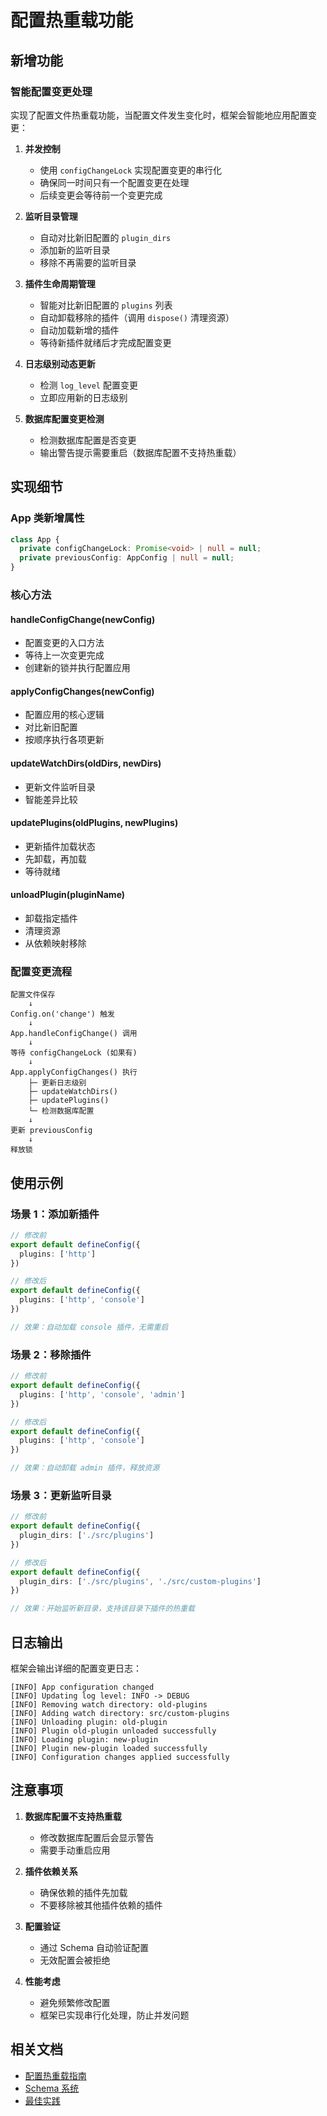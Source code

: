 # 配置热重载功能

## 新增功能

### 智能配置变更处理

实现了配置文件热重载功能，当配置文件发生变化时，框架会智能地应用配置变更：

1. **并发控制**
   - 使用 `configChangeLock` 实现配置变更的串行化
   - 确保同一时间只有一个配置变更在处理
   - 后续变更会等待前一个变更完成

2. **监听目录管理**
   - 自动对比新旧配置的 `plugin_dirs`
   - 添加新的监听目录
   - 移除不再需要的监听目录

3. **插件生命周期管理**
   - 智能对比新旧配置的 `plugins` 列表
   - 自动卸载移除的插件（调用 `dispose()` 清理资源）
   - 自动加载新增的插件
   - 等待新插件就绪后才完成配置变更

4. **日志级别动态更新**
   - 检测 `log_level` 配置变更
   - 立即应用新的日志级别

5. **数据库配置变更检测**
   - 检测数据库配置是否变更
   - 输出警告提示需要重启（数据库配置不支持热重载）

## 实现细节

### App 类新增属性

```typescript
class App {
  private configChangeLock: Promise<void> | null = null;
  private previousConfig: AppConfig | null = null;
}
```

### 核心方法

#### handleConfigChange(newConfig)
- 配置变更的入口方法
- 等待上一次变更完成
- 创建新的锁并执行配置应用

#### applyConfigChanges(newConfig)
- 配置应用的核心逻辑
- 对比新旧配置
- 按顺序执行各项更新

#### updateWatchDirs(oldDirs, newDirs)
- 更新文件监听目录
- 智能差异比较

#### updatePlugins(oldPlugins, newPlugins)
- 更新插件加载状态
- 先卸载，再加载
- 等待就绪

#### unloadPlugin(pluginName)
- 卸载指定插件
- 清理资源
- 从依赖映射移除

### 配置变更流程

```
配置文件保存
    ↓
Config.on('change') 触发
    ↓
App.handleConfigChange() 调用
    ↓
等待 configChangeLock (如果有)
    ↓
App.applyConfigChanges() 执行
    ├─ 更新日志级别
    ├─ updateWatchDirs()
    ├─ updatePlugins()
    └─ 检测数据库配置
    ↓
更新 previousConfig
    ↓
释放锁
```

## 使用示例

### 场景 1：添加新插件

```typescript
// 修改前
export default defineConfig({
  plugins: ['http']
})

// 修改后
export default defineConfig({
  plugins: ['http', 'console']
})

// 效果：自动加载 console 插件，无需重启
```

### 场景 2：移除插件

```typescript
// 修改前
export default defineConfig({
  plugins: ['http', 'console', 'admin']
})

// 修改后
export default defineConfig({
  plugins: ['http', 'console']
})

// 效果：自动卸载 admin 插件，释放资源
```

### 场景 3：更新监听目录

```typescript
// 修改前
export default defineConfig({
  plugin_dirs: ['./src/plugins']
})

// 修改后
export default defineConfig({
  plugin_dirs: ['./src/plugins', './src/custom-plugins']
})

// 效果：开始监听新目录，支持该目录下插件的热重载
```

## 日志输出

框架会输出详细的配置变更日志：

```
[INFO] App configuration changed
[INFO] Updating log level: INFO -> DEBUG
[INFO] Removing watch directory: old-plugins
[INFO] Adding watch directory: src/custom-plugins
[INFO] Unloading plugin: old-plugin
[INFO] Plugin old-plugin unloaded successfully
[INFO] Loading plugin: new-plugin
[INFO] Plugin new-plugin loaded successfully
[INFO] Configuration changes applied successfully
```

## 注意事项

1. **数据库配置不支持热重载**
   - 修改数据库配置后会显示警告
   - 需要手动重启应用

2. **插件依赖关系**
   - 确保依赖的插件先加载
   - 不要移除被其他插件依赖的插件

3. **配置验证**
   - 通过 Schema 自动验证配置
   - 无效配置会被拒绝

4. **性能考虑**
   - 避免频繁修改配置
   - 框架已实现串行化处理，防止并发问题

## 相关文档

- [配置热重载指南](./config-hot-reload.md)
- [Schema 系统](./schema-system.md)
- [最佳实践](./best-practices.md)
